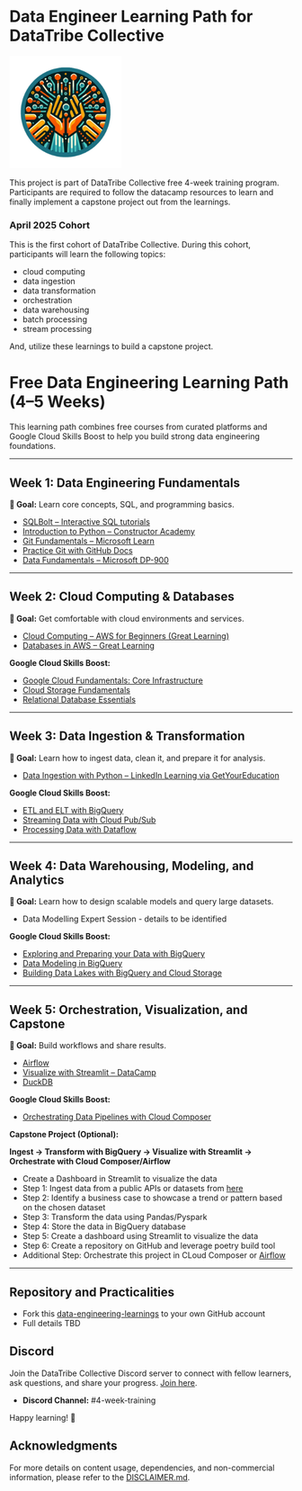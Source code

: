 # Data Engineer Learning Path for DataTribe Collective

<img src="DataTribe_logo.png" alt="DataTribe Logo" width="200"/>

This project is part of DataTribe Collective free 4-week training program. Participants are required to follow the datacamp resources to learn and finally implement a capstone project out from the learnings.

### April 2025 Cohort

This is the first cohort of DataTribe Collective. During this cohort, participants will learn the following topics:
- cloud computing
- data ingestion
- data transformation
- orchestration
- data warehousing
- batch processing
- stream processing

And, utilize these learnings to build a capstone project.

# Free Data Engineering Learning Path (4–5 Weeks)

This learning path combines free courses from curated platforms and Google Cloud Skills Boost to help you build strong data engineering foundations.

---

## Week 1: Data Engineering Fundamentals

**🎯 Goal:** Learn core concepts, SQL, and programming basics.

- [SQLBolt – Interactive SQL tutorials](https://sqlbolt.com/)
- [Introduction to Python – Constructor Academy](https://academy.constructor.org/free-python-intro-course)
- [Git Fundamentals – Microsoft Learn](https://learn.microsoft.com/en-us/training/modules/intro-to-git/)
- [Practice Git with GitHub Docs](https://docs.github.com/en/get-started/git-basics/set-up-git#setting-up-git)
- [Data Fundamentals – Microsoft DP-900](https://learn.microsoft.com/en-us/training/courses/dp-900t00)

---

## Week 2: Cloud Computing & Databases

**🎯 Goal:** Get comfortable with cloud environments and services.

- [Cloud Computing – AWS for Beginners (Great Learning)](https://www.mygreatlearning.com/academy/learn-for-free/courses/aws-for-beginners1)
- [Databases in AWS – Great Learning](https://www.mygreatlearning.com/academy/learn-for-free/courses/databases-and-files-systems-in-aws)

**Google Cloud Skills Boost:**

- [Google Cloud Fundamentals: Core Infrastructure](https://www.cloudskillsboost.google/course_templates/5)
- [Cloud Storage Fundamentals](https://www.cloudskillsboost.google/course_templates/48)
- [Relational Database Essentials](https://www.cloudskillsboost.google/course_templates/33)

---

## Week 3: Data Ingestion & Transformation

**🎯 Goal:** Learn how to ingest data, clean it, and prepare it for analysis.

- [Data Ingestion with Python – LinkedIn Learning via GetYourEducation](https://www.getyoureducation.net/course/data-ingestion-with-python)

**Google Cloud Skills Boost:**

- [ETL and ELT with BigQuery](https://www.cloudskillsboost.google/course_templates/164)
- [Streaming Data with Cloud Pub/Sub](https://www.cloudskillsboost.google/course_templates/70)
- [Processing Data with Dataflow](https://www.cloudskillsboost.google/course_templates/65)

---

## Week 4: Data Warehousing, Modeling, and Analytics

**🎯 Goal:** Learn how to design scalable models and query large datasets.

- Data Modelling Expert Session - details to be identified

**Google Cloud Skills Boost:**

- [Exploring and Preparing your Data with BigQuery](https://www.cloudskillsboost.google/course_templates/76)
- [Data Modeling in BigQuery](https://www.cloudskillsboost.google/course_templates/112)
- [Building Data Lakes with BigQuery and Cloud Storage](https://www.cloudskillsboost.google/course_templates/162)

---

## Week 5: Orchestration, Visualization, and Capstone

**🎯 Goal:** Build workflows and share results.

- [Airflow](https://github.com/sunjana2199/amazon_books_data_pipeline/tree/main)
- [Visualize with Streamlit – DataCamp](https://www.datacamp.com/tutorial/streamlit)
- [DuckDB](https://motherduck.com/blog/duckdb-tutorial-for-beginners/)

**Google Cloud Skills Boost:**

- [Orchestrating Data Pipelines with Cloud Composer](https://www.cloudskillsboost.google/course_templates/69)

**Capstone Project (Optional):**

**Ingest → Transform with BigQuery → Visualize with Streamlit → Orchestrate with Cloud Composer/Airflow**
- Create a Dashboard in Streamlit to visualize the data
- Step 1: Ingest data from a public APIs or datasets from [here](https://github.com/DataTalksClub/data-engineering-zoomcamp/blob/main/projects/datasets.md)
- Step 2: Identify a business case to showcase a trend or pattern based on the chosen dataset
- Step 3: Transform the data using Pandas/Pyspark
- Step 4: Store the data in BigQuery database
- Step 5: Create a dashboard using Streamlit to visualize the data
- Step 6: Create a repository on GitHub and leverage poetry build tool
- Additional Step: Orchestrate this project in CLoud Composer or [Airflow](https://airflow.apache.org/docs/apache-airflow-providers-google/stable/operators/cloud/bigquery.html)
---

## Repository and Practicalities
- Fork this [data-engineering-learnings](https://github.com/datatribe-collective/data-engineering-learnings) to your own GitHub account
- Full details TBD

## Discord
Join the DataTribe Collective Discord server to connect with fellow learners, ask questions, and share your progress. [Join here](https://discord.gg/g4gZsPfK).
- **Discord Channel:** #4-week-training

Happy learning! 🚀

## Acknowledgments

For more details on content usage, dependencies, and non-commercial information, please refer to the [DISCLAIMER.md](./DISCLAIMER.md).